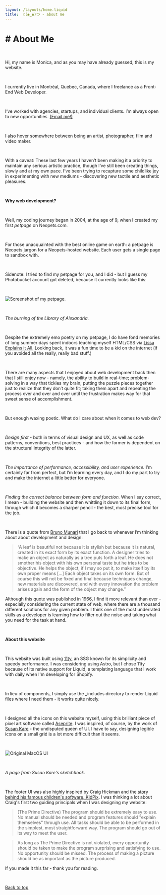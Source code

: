 ```yaml
---
layout: /layouts/home.liquid
title: 	⊂(◉‿◉)つ - about me
---
```


# # About Me

&nbsp;

Hi, my name is Monica, and as you may have already guessed, this is my website.

&nbsp;

I currently live in Montréal, Quebec, Canada, where I freelance as a Front-End Web Developer. 

&nbsp;

I’ve worked with agencies, startups, and individual clients. 
I’m always open to new opportunities. [(Email me!)](/contact)

&nbsp;

I also hover somewhere between being an artist, photographer, film and video maker. 

&nbsp;

With a caveat: These last few years I haven’t been making it a priority to maintain any serious artistic practice, though I’ve still been creating things, slowly and at my own pace. I’ve been trying to recapture some childlike joy in experimenting with new mediums - discovering new tactile and aesthetic pleasures. 

&nbsp;

**Why web development?**

&nbsp;

Well, my coding journey began in 2004, at the age of 9, when I created my first *petpage* on Neopets.com.

&nbsp;

For those unacquainted with the best online game on earth: a petpage is Neopets jargon for a Neopets-hosted website. Each user gets a single page to sandbox with.

&nbsp;

Sidenote: I tried to find my petpage for you, and I did - but I guess my Photobucket account got deleted, because it currently looks like this: 

&nbsp;

![Screenshot of my petpage.](/petpage.png)

&nbsp;

*The burning of the Library of Alexandria.*

&nbsp;

Despite the extremely emo poetry on my petpage, I do have fond memories of long summer days spent indoors teaching myself HTML/CSS via [Lissa Explains it All.](https://www.lissaexplains.com/) Looking back, it was a fun time to be a kid on the internet (if you avoided all the really, really bad stuff.)

&nbsp;

There are many aspects that I enjoyed about web development back then that I still enjoy now - namely, the ability to build in real-time; problem-solving in a way that tickles my brain; putting the puzzle pieces together just to realize that they don’t quite fit; taking them apart and repeating the process over and over and over until the frustration makes way for that sweet sense of accomplishment. 

&nbsp;

But enough waxing poetic. What do I care about when it comes to web dev?

&nbsp;

*Design first* - both in terms of visual design and UX, as well as code patterns, conventions, best practices - and how the former is dependent on the structural integrity of the latter. 

&nbsp;

*The importance of performance, accessibility, and user experience.* I’m certainly far from perfect, but I’m learning every day, and I do my part to try and make the internet a little better for everyone. 

&nbsp;

*Finding the correct balance between form and function.* When I say correct, I mean - building the website and then whittling it down to its final form, through which it becomes a sharper pencil - the best, most precise tool for the job.

&nbsp;

There is a quote from [Bruno Munari](https://en.wikipedia.org/wiki/Bruno_Munari) that I go back to whenever I’m thinking about about development and design:

> “A leaf is beautiful not because it is stylish but because it is natural, created in its exact form by its exact function. A designer tries to make an object as naturally as a tree puts forth a leaf. He does not smother his object with his own personal taste but he tries to be objective. He helps the object, if I may so put it, to make itself by its own proper means [...] Each object takes on its own form. But of course this will not be fixed and final because techniques change, new materials are discovered, and with every innovation the problem arises again and the form of the object may change.”

Although this quote was published in 1966, I find it more relevant than ever - especially considering the current state of web, where there are a thousand different solutions for any given problem. I think one of the most underrated skills as a developer is learning how to filter out the noise and taking what you need for the task at hand.

&nbsp;

**About this website**

&nbsp;

This website was built using [11ty](https://www.11ty.dev/), an SSG known for its simplicity and speedy performance. I was considering using Astro, but I chose 11ty because of its native support for Liquid, a templating language that I work with daily when I'm developing for Shopify.

&nbsp;

In lieu of components, I simply use the _includes directory to render Liquid files where I need them - it works quite nicely. 

&nbsp;

I designed all the icons on this website myself, using this brilliant piece of pixel art software called [Aseprite](https://www.aseprite.org/). I was inspired, of course, by the work of [Susan Kare](https://en.wikipedia.org/wiki/Susan_Kare) - the undisputed queen of UI. I have to say, designing legible icons on a small grid is a lot more difficult than it seems.

&nbsp;

![Original MacOS UI](/susankare.png)

&nbsp;

*A page from Susan Kare's sketchbook.*

&nbsp;

The footer UI was also highly inspired by Craig Hickman and the [story behind his famous children's software, KidPix](http://red-green-blue.com/kid-pix-the-early-years). I was thinking a lot about Craig's first two guiding principals when I was designing my website:

> (The Prime Directive) The program should be extremely easy to use. No manual should be needed and program features should "explain themselves" through use. All tasks should be able to be performed in the simplest, most straightforward way. The program should go out of its way to meet the user.

> As long as The Prime Directive is not violated, every opportunity should be taken to make the program surprising and satisfying to use. No opportunity should be missed. The process of making a picture should be as important as the picture produced.

If you made it this far - thank you for reading.

&nbsp;

<a class="btt" href="#top">Back to top</a>